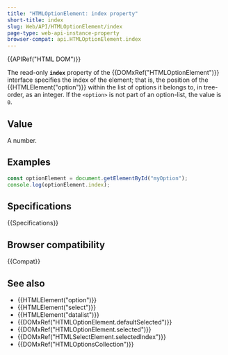 ```yaml
---
title: "HTMLOptionElement: index property"
short-title: index
slug: Web/API/HTMLOptionElement/index
page-type: web-api-instance-property
browser-compat: api.HTMLOptionElement.index
---
```


{{APIRef("HTML DOM")}}

The read-only **`index`** property of the {{DOMxRef("HTMLOptionElement")}} interface specifies the index of the element; that is, the position of the {{HTMLElement("option")}} within the list of options it belongs to, in tree-order, as an integer. If the `<option>` is not part of an option-list, the value is `0`.

## Value

A number.

## Examples

```js
const optionElement = document.getElementById("myOption");
console.log(optionElement.index);
```

## Specifications

{{Specifications}}

## Browser compatibility

{{Compat}}

## See also

- {{HTMLElement("option")}}
- {{HTMLElement("select")}}
- {{HTMLElement("datalist")}}
- {{DOMxRef("HTMLOptionElement.defaultSelected")}}
- {{DOMxRef("HTMLOptionElement.selected")}}
- {{DOMxRef("HTMLSelectElement.selectedIndex")}}
- {{DOMxRef("HTMLOptionsCollection")}}
